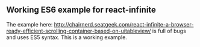 ## Working ES6 example for react-infinite ##
The example here: http://chairnerd.seatgeek.com/react-infinite-a-browser-ready-efficient-scrolling-container-based-on-uitableview/ is full of bugs and uses ES5 syntax. This is a working example.

